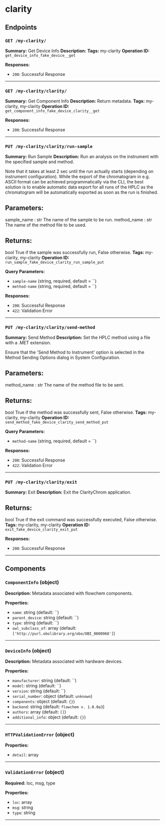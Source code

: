 # clarity

## Endpoints

### `GET /my-clarity/`

**Summary:** Get Device Info
**Description:** 
**Tags:** my-clarity
**Operation ID:** `get_device_info_fake_device__get`

**Responses:**
- `200`: Successful Response

---

### `GET /my-clarity/clarity/`

**Summary:** Get Component Info
**Description:** Return metadata.
**Tags:** my-clarity, my-clarity
**Operation ID:** `get_component_info_fake_device_clarity__get`

**Responses:**
- `200`: Successful Response

---

### `PUT /my-clarity/clarity/run-sample`

**Summary:** Run Sample
**Description:** Run an analysis on the instrument with the specified sample and method.

Note that it takes at least 2 sec until the run actually starts (depending on instrument configuration).
While the export of the chromatogram in e.g. ASCII format can be achieved programmatically via the CLI, the best
solution is to enable automatic data export for all runs of the HPLC as the chromatogram will be automatically
exported as soon as the run is finished.

Parameters:
-----------
sample_name : str
    The name of the sample to be run.
method_name : str
    The name of the method file to be used.

Returns:
--------
bool
    True if the sample was successfully run, False otherwise.
**Tags:** my-clarity, my-clarity
**Operation ID:** `run_sample_fake_device_clarity_run_sample_put`

**Query Parameters:**
- `sample-name` (string, required, default = ``)
- `method-name` (string, required, default = ``)

**Responses:**
- `200`: Successful Response
- `422`: Validation Error

---

### `PUT /my-clarity/clarity/send-method`

**Summary:** Send Method
**Description:** Set the HPLC method using a file with a .MET extension.

Ensure that the 'Send Method to Instrument' option is selected in the Method Sending Options dialog in
System Configuration.

Parameters:
-----------
method_name : str
    The name of the method file to be sent.

Returns:
--------
bool
    True if the method was successfully sent, False otherwise.
**Tags:** my-clarity, my-clarity
**Operation ID:** `send_method_fake_device_clarity_send_method_put`

**Query Parameters:**
- `method-name` (string, required, default = ``)

**Responses:**
- `200`: Successful Response
- `422`: Validation Error

---

### `PUT /my-clarity/clarity/exit`

**Summary:** Exit
**Description:** Exit the ClarityChrom application.

Returns:
--------
bool
    True if the exit command was successfully executed, False otherwise.
**Tags:** my-clarity, my-clarity
**Operation ID:** `exit_fake_device_clarity_exit_put`

**Responses:**
- `200`: Successful Response

---

## Components

### `ComponentInfo` (object)

**Description:** Metadata associated with flowchem components.

**Properties:**
- `name`: string (default: ``)
- `parent_device`: string (default: ``)
- `type`: string (default: ``)
- `owl_subclass_of`: array (default: `['http://purl.obolibrary.org/obo/OBI_0000968']`)

---

### `DeviceInfo` (object)

**Description:** Metadata associated with hardware devices.

**Properties:**
- `manufacturer`: string (default: ``)
- `model`: string (default: ``)
- `version`: string (default: ``)
- `serial_number`: object (default: `unknown`)
- `components`: object (default: `{}`)
- `backend`: string (default: `flowchem v. 1.0.0a3`)
- `authors`: array (default: `[]`)
- `additional_info`: object (default: `{}`)

---

### `HTTPValidationError` (object)


**Properties:**
- `detail`: array

---

### `ValidationError` (object)

**Required:** loc, msg, type

**Properties:**
- `loc`: array
- `msg`: string
- `type`: string

---
